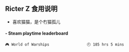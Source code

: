 ## Ricter Z 食用说明
- 喜欢猫猫，是个冇猫孤儿

<!-- steam-box start -->
#### - Steam playtime leaderboard
```text
🎮 World of Warships                 🕘 185 hrs 5 mins
```
<!-- Powered by https://github.com/YouEclipse/steam-box . -->
<!-- steam-box end -->
